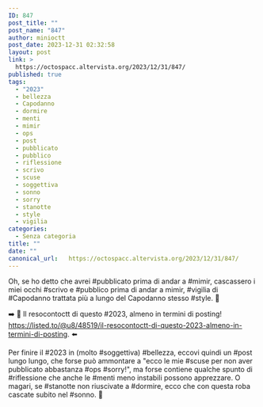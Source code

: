 ```yaml
---
ID: 847
post_title: ""
post_name: "847"
author: minioctt
post_date: 2023-12-31 02:32:58
layout: post
link: >
  https://octospacc.altervista.org/2023/12/31/847/
published: true
tags:
  - "2023"
  - bellezza
  - Capodanno
  - dormire
  - menti
  - mimir
  - ops
  - post
  - pubblicato
  - pubblico
  - riflessione
  - scrivo
  - scuse
  - soggettiva
  - sonno
  - sorry
  - stanotte
  - style
  - vigilia
categories:
  - Senza categoria
title: ""
date: ""
canonical_url:   https://octospacc.altervista.org/2023/12/31/847/
---
```

<!-- wp:paragraph -->
<p>Oh, se ho detto che avrei #pubblicato prima di andar a #mimir, cascassero i miei occhi #scrivo e #pubblico prima di andar a mimir, #vigilia di #Capodanno trattata più a lungo del Capodanno stesso #style. 🌚</p>
<!-- /wp:paragraph -->

<!-- wp:paragraph -->
<p>➡️ 🎇 Il resocontoctt di questo #2023, almeno in termini di posting! <a href="https://listed.to/@u8/48519/il-resocontoctt-di-questo-2023-almeno-in-termini-di-posting">https://listed.to/@u8/48519/il-resocontoctt-di-questo-2023-almeno-in-termini-di-posting</a>. ⬅️</p>
<!-- /wp:paragraph -->

<!-- wp:paragraph -->
<p>Per finire il #2023 in (molto #soggettiva) #bellezza, eccovi quindi un #post lungo lungo, che forse può ammontare a "ecco le mie #scuse per non aver pubblicato abbastanza #ops #sorry!", ma forse contiene qualche spunto di #riflessione che anche le #menti meno instabili possono apprezzare. O magari, se #stanotte non riuscivate a #dormire, ecco che con questa roba cascate subito nel #sonno. 🫠</p>
<!-- /wp:paragraph -->